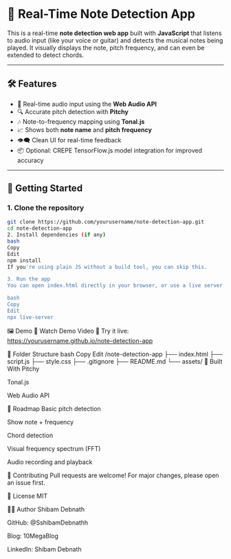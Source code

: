 # 🎵 Real-Time Note Detection App

This is a real-time **note detection web app** built with **JavaScript** that listens to audio input (like your voice or guitar) and detects the musical notes being played. It visually displays the note, pitch frequency, and can even be extended to detect chords.

---

## 🛠️ Features

- 🎤 Real-time audio input using the **Web Audio API**
- 🔍 Accurate pitch detection with **Pitchy**
- 🎶 Note-to-frequency mapping using **Tonal.js**
- 📈 Shows both **note name** and **pitch frequency**
- 👁️‍🗨️ Clean UI for real-time feedback
- 📦 Optional: CREPE TensorFlow.js model integration for improved accuracy

---

## 🚀 Getting Started

### 1. Clone the repository

```bash
git clone https://github.com/yourusername/note-detection-app.git
cd note-detection-app
2. Install dependencies (if any)
bash
Copy
Edit
npm install
If you're using plain JS without a build tool, you can skip this.

3. Run the app
You can open index.html directly in your browser, or use a live server:

bash
Copy
Edit
npx live-server
``` 
🖼️ Demo
🎥 Watch Demo Video
🧪 Try it live: https://yourusername.github.io/note-detection-app

📁 Folder Structure
bash
Copy
Edit
/note-detection-app
├── index.html
├── script.js
├── style.css
├── .gitignore
├── README.md
└── assets/
🔧 Built With
Pitchy

Tonal.js

Web Audio API

📌 Roadmap
 Basic pitch detection

 Show note + frequency

 Chord detection

 Visual frequency spectrum (FFT)

 Audio recording and playback

🤝 Contributing
Pull requests are welcome! For major changes, please open an issue first.

📜 License
MIT

🙋‍♂️ Author
Shibam Debnath

GitHub: @SshibamDebnathh

Blog: 10MegaBlog

LinkedIn: Shibam Debnath
